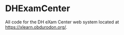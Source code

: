 DHExamCenter
============

All code for the DH eXam Center web system located at https://xlearn.obdurodon.org/.
